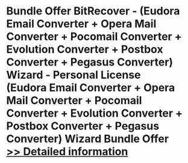 # Bundle Offer BitRecover - (Eudora Email Converter + Opera Mail Converter + Pocomail Converter + Evolution Converter + Postbox Converter + Pegasus Converter) Wizard - Personal License<br />(Eudora Email Converter + Opera Mail Converter + Pocomail Converter + Evolution Converter + Postbox Converter + Pegasus Converter) Wizard Bundle Offer<br />[>> Detailed information](https://secure.shareit.com/shareit/product.html?productid=300998751&affiliateid=200057808)